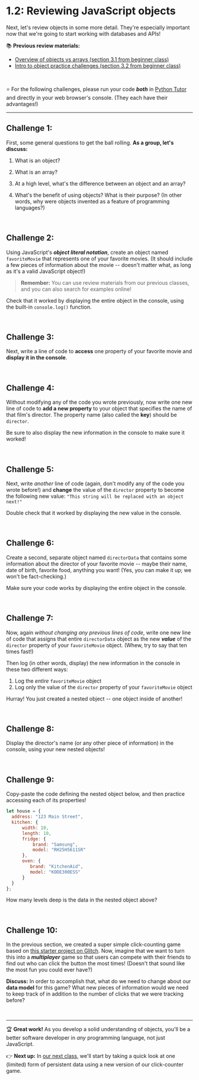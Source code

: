 # 1.2: Reviewing JavaScript objects

Next, let's review objects in some more detail. They're especially important now that we're going to start working with databases and APIs!

:books: **Previous review materials:**

  - [Overview of objects vs arrays (section 3.1 from beginner class)](https://github.com/LearnTeachCode/intro-javascript-class/blob/march-2018/week-3/3-1-overview-objects-versus-arrays.md)
  - [Intro to object practice challenges (section 3.2 from beginner class)](https://github.com/LearnTeachCode/intro-javascript-class/blob/march-2018/week-3/3-2-object-challenges.md)

<br/>

:star: For the following challenges, please run your code ***both*** in [Python Tutor](http://pythontutor.com/javascript.html#mode=edit) and directly in your web browser's console. (They each have their advantages!)

<hr/>

## Challenge 1:

First, some general questions to get the ball rolling. **As a group, let's discuss:**

  1. What is an object?
  
  2. What is an array?
  
  3. At a high level, what's the difference between an object and an array?
  
  4. What's the benefit of using objects? What is their purpose? (In other words, why were objects invented as a feature of programming languages?) 
  
<br/>

## Challenge 2:

Using JavaScript's ***object literal notation***, create an object named `favoriteMovie` that represents one of your favorite movies. (It should include a few pieces of information about the movie -- doesn't matter what, as long as it's a valid JavaScript object!)

  > **Remember:** You can use review materials from our previous classes, and you can also search for examples online!
  
Check that it worked by displaying the entire object in the console, using the built-in `console.log()` function.

<br/>

## Challenge 3:

Next, write a line of code to **access** one property of your favorite movie and **display it in the console**.

<br/>

## Challenge 4:

Without modifying any of the code you wrote previously, now write one new line of code to **add a new property** to your object that specifies the name of that film's director. The property name (also called the **key**) should be `director`.

Be sure to also display the new information in the console to make sure it worked!

<br/>

## Challenge 5:

Next, write *another* line of code (again, don't modify any of the code you wrote before!) and **change** the value of the `director` property to become the following new value: `"This string will be replaced with an object next!"`

Double check that it worked by displaying the new value in the console.

<br/>

## Challenge 6:

Create a second, separate object named `directorData` that contains some information about the director of your favorite movie -- maybe their name, date of birth, favorite food, anything you want! (Yes, you can make it up; we won't be fact-checking.)

Make sure your code works by displaying the entire object in the console.

<br/>

## Challenge 7:

Now, again *without changing any previous lines of code*, write one new line of code that assigns that entire `directorData` object as the new ***value*** of the `director` property of your `favoriteMovie` object. (Whew, try to say that ten times fast!)

Then log (in other words, display) the new information in the console in these two different ways:
  
  1. Log the *entire* `favoriteMovie` object
  2. Log only the value of the `director` property of your `favoriteMovie` object

Hurray! You just created a nested object -- one object inside of another!

<br/>

## Challenge 8:

Display the director's name (or any other piece of information) in the console, using your new nested objects!

<br/>

## Challenge 9:

Copy-paste the code defining the nested object below, and then practice accessing each of its properties!

```javascript
let house = {
  address: "123 Main Street",
  kitchen: {    
      width: 10,
      length: 10,
      fridge: {
          brand: "Samsung",
          model: "RH25H5611SR"
      },
      oven: {
         brand: "KitchenAid",
         model: "KODE300ESS"
      }
  }
};
```

How many levels deep is the data in the nested object above?

<br/>

## Challenge 10:

In the previous section, we created a super simple click-counting game based on [this starter project on Glitch](https://glitch.com/edit/#!/dragon-defeater-v0-starter). Now, imagine that we want to turn this into a ***multiplayer*** game so that users can compete with their friends to find out who can click the button the most times! (Doesn't that sound like the most fun you could ever have?)

**Discuss:** In order to accomplish that, what do we need to change about our **data model** for this game? What new pieces of information would we need to keep track of in addition to the number of clicks that we were tracking before?

<br/>

<hr/>

:trophy: **Great work!** As you develop a solid understanding of objects, you'll be a better software developer in *any* programming language, not just JavaScript.

:point_right: **Next up:** In [our next class](https://github.com/LearnTeachCode/intro-javascript-class/tree/may-2018-int/week-2), we'll start by taking a quick look at one (limited) form of persistent data using a new version of our click-counter game.
